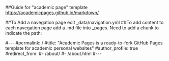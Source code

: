 ##Guide for "academic page" template https://academicpages.github.io/markdown/

##To Add a navegation page edit _data/navigation.yml
##To add content to each navegation page add a .md file into _pages. Need to add a chunk to indicate the path: 

#---
#permalink: /
#title: "Academic Pages is a ready-to-fork GitHub Pages template for academic personal websites"
#author_profile: true
#redirect_from: 
#- /about/
#- /about.html
#---

